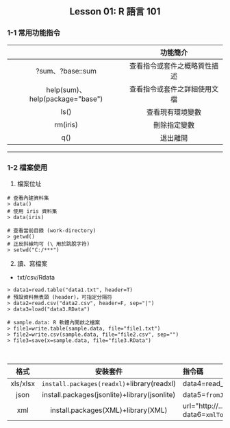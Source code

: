 <h2 align="center">Lesson 01: R 語言 101</h2>

### 1-1 常用功能指令

| | 功能簡介 |
| :---: | :---: |
| ?sum、?base::sum | 查看指令或套件之概略質性描述 |
| help(sum)、help(package="base") | 查看指令或套件之詳細使用文檔 |
| ls() | 查看現有環境變數 |
| rm(iris) | 刪除指定變數 |
| q() | 退出離開 |

---
### 1-2 檔案使用
1. 檔案位址
```
# 查看內建資料集
> data()
# 使用 iris 資料集
> data(iris)

# 查看當前目錄 (work-directory)
> getwd()
# 正反斜線均可 (\ 用於跳脫字符)
> setwd("C:/***")
```

2. 讀、寫檔案
- txt/csv/Rdata
```
> data1=read.table("data1.txt", header=T)
# 預設資料無表頭 (header)，可指定分隔符
> data2=read.csv("data2.csv", header=F, sep="|")
> data3=load("data3.RData")

# sample.data: R 軟體內開啟之檔案
> file1=write.table(sample.data, file="file1.txt")
> file2=write.csv(sample.data, file="file2.csv", sep="")
> file3=save(x=sample.data, file="file3.RData")
```
<br/>

| 格式 | 安裝套件 | 指令碼 |
| :---: | :---: | :--- |
| xls/xlsx | `install.packages(readxl)`+library(readxl) | data4=read_excel("data4.xlsx") |
| json | install.packages(jsonlite)+library(jsonlite) | data5=`fromJSON("data5.json")` |
| xml | install.packages(XML)+library(XML) | url="http://..."<br>data6=`xmlToDataFrame(url)` |
